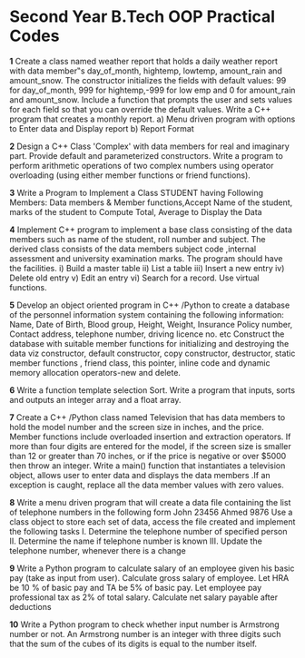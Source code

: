 # Second Year B.Tech OOP Practical Codes
**1**   Create a class named weather report that holds a daily weather report with data member‟s day_of_month, hightemp, lowtemp, amount_rain and amount_snow. The constructor             initializes the fields with default values: 99 for day_of_month, 999 for hightemp,-999 for low emp and 0 for amount_rain and amount_snow. Include a function that prompts           the user and sets values for each field so that you can override the default values. Write a C++ program that creates a monthly report.
        a) Menu driven program with options to Enter data and Display report
        b) Report Format
        
**2**   Design a C++ Class 'Complex' with data members for real and imaginary part. Provide default and parameterized constructors. Write a program to perform arithmetic                   operations of two complex numbers using operator overloading (using either member functions or friend functions).

**3**   Write a Program to Implement a Class STUDENT having Following Members: Data members & Member functions,Accept Name of the student, marks of the student to Compute Total,           Average to Display the Data

**4**   Implement C++ program to implement a base class consisting of the data members such as name of the student, roll number and subject. The derived class consists of the data         members subject code ,internal assessment and university examination marks. The program should have the facilities. 
        i) Build a master table 
        ii) List a table 
        iii) Insert a new entry 
        iv) Delete old entry 
        v) Edit an entry 
        vi) Search for a record. 
        Use virtual functions.
        
**5**   Develop an object oriented program in C++ /Python to create a database of the personnel information system containing the following information: Name, Date of Birth,             Blood group, Height, Weight,
        Insurance Policy number, Contact address, telephone number, driving licence no. etc Construct the database with suitable member functions for initializing and destroying         the data viz constructor, default constructor, copy constructor, destructor, static member functions , friend class, this pointer, inline code and dynamic memory                 allocation operators-new and delete.
        
**6**   Write a function template selection Sort. Write a program that inputs, sorts and outputs an integer array and a float array.

**7**   Create a C++ /Python class named Television that has data members to hold the model number and the screen size in inches, and the price. Member functions include                 overloaded insertion and extraction operators. If more than four digits are entered for the model, if the screen size is smaller than 12 or greater than 70 inches, or if         the price is negative or over $5000 then throw an integer. Write a main() function that instantiates a television object, allows user to enter data and displays the data         members .If an exception is caught, replace all the data member values with zero values.

**8**   Write a menu driven program that will create a data file containing the list of telephone numbers in the following form
        John 23456
        Ahmed 9876
        Use a class object to store each set of data, access the file created and implement the following tasks I. Determine the telephone number of specified person II.                 Determine the name if telephone number is known III. Update the telephone number, whenever there is a change
        
**9**   Write a Python program to calculate salary of an employee given his basic pay (take as input from user). Calculate gross salary of employee. Let HRA be 10 % of basic pay         and TA be 5% of basic pay. Let employee pay professional tax as 2% of total salary. Calculate net salary payable after deductions

**10**  Write a Python program to check whether input number is Armstrong number or not. An Armstrong number is an integer with three digits such that the sum of the cubes of           its digits is equal to the number itself.
